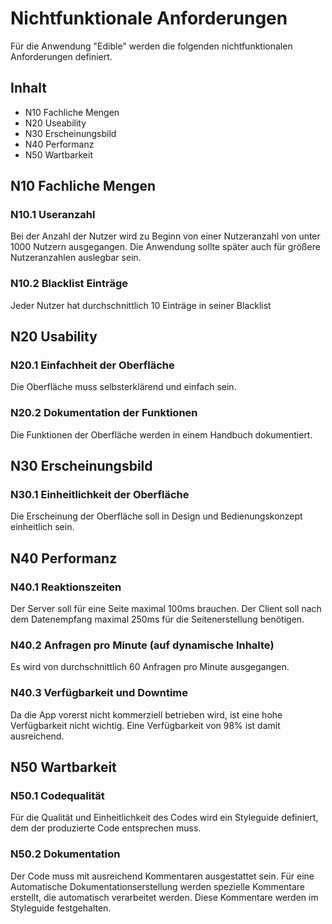 # Nichtfunktionale Anforderungen

Für die Anwendung "Edible" werden die folgenden nichtfunktionalen Anforderungen definiert.

## Inhalt
* N10 Fachliche Mengen
* N20 Useability
* N30 Erscheinungsbild
* N40 Performanz
* N50 Wartbarkeit

## N10 Fachliche Mengen

### N10.1 Useranzahl
Bei der Anzahl der Nutzer wird zu Beginn von einer Nutzeranzahl von unter 1000 Nutzern ausgegangen. Die Anwendung sollte später auch für größere Nutzeranzahlen auslegbar sein.

### N10.2 Blacklist Einträge
Jeder Nutzer hat durchschnittlich 10 Einträge in seiner Blacklist

## N20 Usability

### N20.1 Einfachheit der Oberfläche
Die Oberfläche muss selbsterklärend und einfach sein.

### N20.2 Dokumentation der Funktionen
Die Funktionen der Oberfläche werden in einem Handbuch dokumentiert.

## N30 Erscheinungsbild

### N30.1 Einheitlichkeit der Oberfläche
Die Erscheinung der Oberfläche soll in Design und Bedienungskonzept einheitlich sein. 

## N40 Performanz

### N40.1 Reaktionszeiten
Der Server soll für eine Seite maximal 100ms brauchen.
Der Client soll nach dem Datenempfang maximal 250ms für die Seitenerstellung benötigen.

### N40.2 Anfragen pro Minute (auf dynamische Inhalte)
Es wird von durchschnittlich 60 Anfragen pro Minute ausgegangen.

### N40.3 Verfügbarkeit und Downtime
Da die App vorerst nicht kommerziell betrieben wird, ist eine hohe Verfügbarkeit nicht wichtig. Eine Verfügbarkeit von 98% ist damit ausreichend.

## N50 Wartbarkeit

### N50.1 Codequalität
Für die Qualität und Einheitlichkeit des Codes wird ein Styleguide definiert, dem der produzierte Code entsprechen muss.

### N50.2 Dokumentation
Der Code muss mit ausreichend Kommentaren ausgestattet sein. Für eine Automatische Dokumentationserstellung werden spezielle Kommentare erstellt, die automatisch verarbeitet werden. Diese Kommentare werden im Styleguide festgehalten.